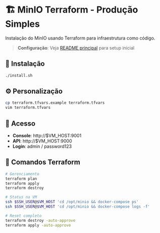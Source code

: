 # 🏗️ MinIO Terraform - Produção Simples

Instalação do MinIO usando Terraform para infraestrutura como código.

> **Configuração**: Veja [README principal](../../README.md) para setup inicial

## 🚀 Instalação

```bash
./install.sh
```

## ⚙️ Personalização

```bash
cp terraform.tfvars.example terraform.tfvars
vim terraform.tfvars
```

## 🔑 Acesso

- **Console**: http://$VM_HOST:9001
- **API**: http://$VM_HOST:9000
- **Login**: admin / password123

## 🔧 Comandos Terraform

```bash
# Gerenciamento
terraform plan
terraform apply
terraform destroy

# Status na VM
ssh $SSH_USER@$VM_HOST 'cd /opt/minio && docker-compose ps'
ssh $SSH_USER@$VM_HOST 'cd /opt/minio && docker-compose logs -f'

# Reset completo
terraform destroy -auto-approve
terraform apply -auto-approve
```
